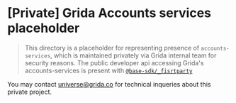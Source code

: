 # [Private] Grida Accounts services placeholder

> This directory is a placeholder for representing presence of `accounts-services`, which is maintained privately via Grida internal team for security reasons. The public developer api accessing Grida's accounts-services is present with [`@base-sdk/_fisrtparty`](https://github.com/gridaco/base-sdk/)

You may contact universe@grida.co for technical inqueries about this private project.
